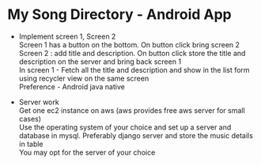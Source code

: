 # My Song Directory - Android App

- Implement screen 1, Screen 2 <br />
Screen 1 has a button on the bottom. On button click bring screen 2 <br />
Screen 2 : add title and description. On button click store the title and description on the server and bring back screen 1 <br />
In screen 1  - Fetch all the title and description and show in the list form using recycler view on the same screen <br />
Preference -  Android java native <br />

- Server work <br />
Get one ec2 instance on aws (aws provides free aws server for small cases) <br />
Use the operating system of your choice and set up a server and database in mysql. Preferably django server and store the music details in table <br />
You may opt for the server of your choice <br />
